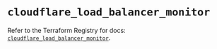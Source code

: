 # `cloudflare_load_balancer_monitor`

Refer to the Terraform Registry for docs: [`cloudflare_load_balancer_monitor`](https://registry.terraform.io/providers/cloudflare/cloudflare/4.49.0/docs/resources/load_balancer_monitor).
